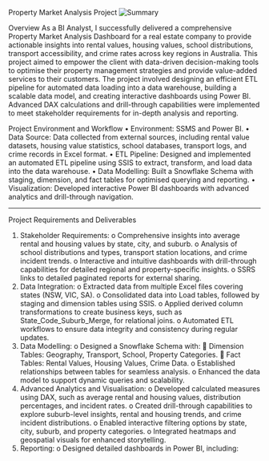 Property Market Analysis Project
![Summary](https://github.com/user-attachments/assets/15bb793e-00e4-4443-b2f3-db8717f9a402)

Overview
As a BI Analyst, I successfully delivered a comprehensive Property Market Analysis Dashboard for a real estate company to provide actionable insights into rental values, housing values, school distributions, transport accessibility, and crime rates across key regions in Australia. This project aimed to empower the client with data-driven decision-making tools to optimise their property management strategies and provide value-added services to their customers.
The project involved designing an efficient ETL pipeline for automated data loading into a data warehouse, building a scalable data model, and creating interactive dashboards using Power BI. Advanced DAX calculations and drill-through capabilities were implemented to meet stakeholder requirements for in-depth analysis and reporting.

Project Environment and Workflow
•	Environment: SSMS and Power BI.
•	Data Source: Data collected from external sources, including rental value datasets, housing value statistics, school databases, transport logs, and crime records in Excel format.
•	ETL Pipeline: Designed and implemented an automated ETL pipeline using SSIS to extract, transform, and load data into the data warehouse.
•	Data Modelling: Built a Snowflake Schema with staging, dimension, and fact tables for optimised querying and reporting.
•	Visualization: Developed interactive Power BI dashboards with advanced analytics and drill-through navigation.
________________________________________
Project Requirements and Deliverables
1.	Stakeholder Requirements:
o	Comprehensive insights into average rental and housing values by state, city, and suburb.
o	Analysis of school distributions and types, transport station locations, and crime incident trends.
o	Interactive and intuitive dashboards with drill-through capabilities for detailed regional and property-specific insights.
o	SSRS links to detailed paginated reports for external sharing.
2.	Data Integration:
o	Extracted data from multiple Excel files covering states (NSW, VIC, SA).
o	Consolidated data into Load tables, followed by staging and dimension tables using SSIS.
o	Applied derived column transformations to create business keys, such as State_Code_Suburb_Merge, for relational joins.
o	Automated ETL workflows to ensure data integrity and consistency during regular updates.
3.	Data Modelling:
o	Designed a Snowflake Schema with:
	Dimension Tables: Geography, Transport, School, Property Categories.
	Fact Tables: Rental Values, Housing Values, Crime Data.
o	Established relationships between tables for seamless analysis.
o	Enhanced the data model to support dynamic queries and scalability.
4.	Advanced Analytics and Visualisation:
o	Developed calculated measures using DAX, such as average rental and housing values, distribution percentages, and incident rates.
o	Created drill-through capabilities to explore suburb-level insights, rental and housing trends, and crime incident distributions.
o	Enabled interactive filtering options by state, city, suburb, and property categories.
o	Integrated heatmaps and geospatial visuals for enhanced storytelling.
5.	Reporting:
o	Designed detailed dashboards in Power BI, including:
